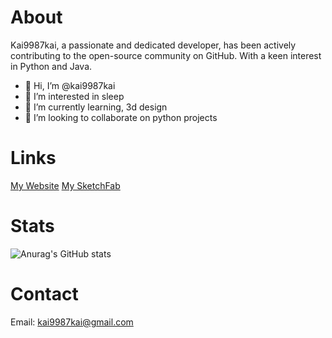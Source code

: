 
# About
Kai9987kai, a passionate and dedicated developer, has been actively contributing to the open-source community on GitHub. With a keen interest in Python and Java.
- 👋 Hi, I’m @kai9987kai
- 👀 I’m interested in sleep
- 🌱 I’m currently learning, 3d design
- 💞️ I’m looking to collaborate on python projects

<!---
kai9987kai/kai9987kai is a ✨ special ✨ repository because its `README.md` (this file) appears on your GitHub profile.
You can click the Preview link to take a look at your changes.
--->

# Links
[My Website](https://kai9987kai.pw/)
[My SketchFab]([https://kai9987kai.pw/](https://sketchfab.com/kai9987kai))

# Stats

![Anurag's GitHub stats](https://github-readme-stats.vercel.app/api?username=kai9987kai&show_icons=true&theme=radical)


# Contact
Email: kai9987kai@gmail.com





















